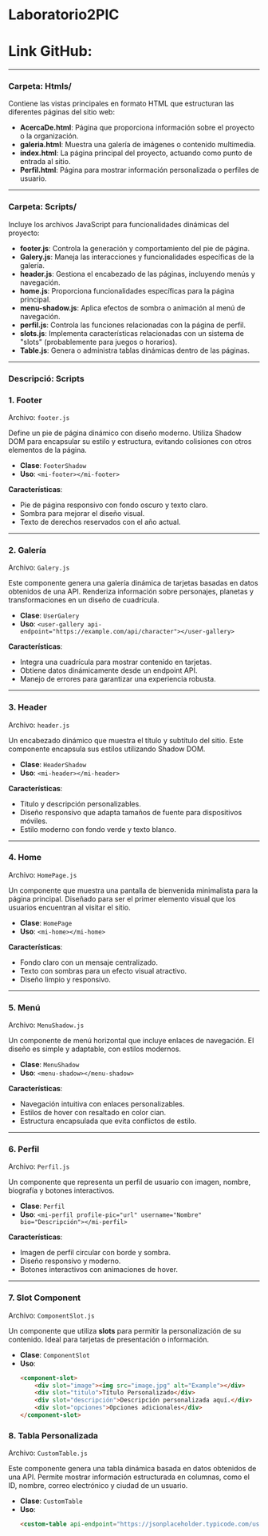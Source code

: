 # Laboratorio2PIC

# Link GitHub:

---

### Carpeta: Htmls/

Contiene las vistas principales en formato HTML que estructuran las diferentes páginas del sitio web:

- **AcercaDe.html**: Página que proporciona información sobre el proyecto o la organización.
- **galeria.html**: Muestra una galería de imágenes o contenido multimedia.
- **index.html**: La página principal del proyecto, actuando como punto de entrada al sitio.
- **Perfil.html**: Página para mostrar información personalizada o perfiles de usuario.

---

### Carpeta: Scripts/

Incluye los archivos JavaScript para funcionalidades dinámicas del proyecto:

- **footer.js**: Controla la generación y comportamiento del pie de página.
- **Galery.js**: Maneja las interacciones y funcionalidades específicas de la galería.
- **header.js**: Gestiona el encabezado de las páginas, incluyendo menús y navegación.
- **home.js**: Proporciona funcionalidades específicas para la página principal.
- **menu-shadow.js**: Aplica efectos de sombra o animación al menú de navegación.
- **perfil.js**: Controla las funciones relacionadas con la página de perfil.
- **slots.js**: Implementa características relacionadas con un sistema de "slots" (probablemente para juegos o horarios).
- **Table.js**: Genera o administra tablas dinámicas dentro de las páginas.

---
### Descripció: Scripts
### **1. Footer**
Archivo: `footer.js`

Define un pie de página dinámico con diseño moderno. Utiliza Shadow DOM para encapsular su estilo y estructura, evitando colisiones con otros elementos de la página.

- **Clase**: `FooterShadow`
- **Uso**: `<mi-footer></mi-footer>`

**Características**:
- Pie de página responsivo con fondo oscuro y texto claro.
- Sombra para mejorar el diseño visual.
- Texto de derechos reservados con el año actual.

---

### **2. Galería**
Archivo: `Galery.js`

Este componente genera una galería dinámica de tarjetas basadas en datos obtenidos de una API. Renderiza información sobre personajes, planetas y transformaciones en un diseño de cuadrícula.

- **Clase**: `UserGalery`
- **Uso**: `<user-gallery api-endpoint="https://example.com/api/character"></user-gallery>`

**Características**:
- Integra una cuadrícula para mostrar contenido en tarjetas.
- Obtiene datos dinámicamente desde un endpoint API.
- Manejo de errores para garantizar una experiencia robusta.

---

### **3. Header**
Archivo: `header.js`

Un encabezado dinámico que muestra el título y subtítulo del sitio. Este componente encapsula sus estilos utilizando Shadow DOM.

- **Clase**: `HeaderShadow`
- **Uso**: `<mi-header></mi-header>`

**Características**:
- Título y descripción personalizables.
- Diseño responsivo que adapta tamaños de fuente para dispositivos móviles.
- Estilo moderno con fondo verde y texto blanco.

---

### **4. Home**
Archivo: `HomePage.js`

Un componente que muestra una pantalla de bienvenida minimalista para la página principal. Diseñado para ser el primer elemento visual que los usuarios encuentran al visitar el sitio.

- **Clase**: `HomePage`
- **Uso**: `<mi-home></mi-home>`

**Características**:
- Fondo claro con un mensaje centralizado.
- Texto con sombras para un efecto visual atractivo.
- Diseño limpio y responsivo.

---

### **5. Menú**
Archivo: `MenuShadow.js`

Un componente de menú horizontal que incluye enlaces de navegación. El diseño es simple y adaptable, con estilos modernos.

- **Clase**: `MenuShadow`
- **Uso**: `<menu-shadow></menu-shadow>`

**Características**:
- Navegación intuitiva con enlaces personalizables.
- Estilos de hover con resaltado en color cian.
- Estructura encapsulada que evita conflictos de estilo.

---

### **6. Perfil**
Archivo: `Perfil.js`

Un componente que representa un perfil de usuario con imagen, nombre, biografía y botones interactivos.

- **Clase**: `Perfil`
- **Uso**: `<mi-perfil profile-pic="url" username="Nombre" bio="Descripción"></mi-perfil>`

**Características**:
- Imagen de perfil circular con borde y sombra.
- Diseño responsivo y moderno.
- Botones interactivos con animaciones de hover.

---

### **7. Slot Component**
Archivo: `ComponentSlot.js`

Un componente que utiliza **slots** para permitir la personalización de su contenido. Ideal para tarjetas de presentación o información.

- **Clase**: `ComponentSlot`
- **Uso**: 
  ```html
  <component-slot>
      <div slot="image"><img src="image.jpg" alt="Example"></div>
      <div slot="titulo">Título Personalizado</div>
      <div slot="descripción">Descripción personalizada aquí.</div>
      <div slot="opciones">Opciones adicionales</div>
  </component-slot>

### **8. Tabla Personalizada**
Archivo: `CustomTable.js`

Este componente genera una tabla dinámica basada en datos obtenidos de una API. Permite mostrar información estructurada en columnas, como el ID, nombre, correo electrónico y ciudad de un usuario.

- **Clase**: `CustomTable`
- **Uso**: 
  ```html
  <custom-table api-endpoint="https://jsonplaceholder.typicode.com/users"></custom-table>
